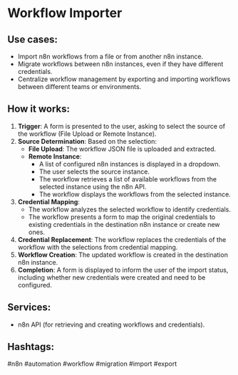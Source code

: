 # Workflow Importer

## Use cases:

- Import n8n workflows from a file or from another n8n instance.
- Migrate workflows between n8n instances, even if they have different credentials.
- Centralize workflow management by exporting and importing workflows between different teams or environments.

## How it works:

1.  **Trigger**: A form is presented to the user, asking to select the source of the workflow (File Upload or Remote Instance).
2.  **Source Determination**: Based on the selection:
    -   **File Upload**: The workflow JSON file is uploaded and extracted.
    -   **Remote Instance**:
        -   A list of configured n8n instances is displayed in a dropdown.
        -   The user selects the source instance.
        -   The workflow retrieves a list of available workflows from the selected instance using the n8n API.
        -   The workflow displays the workflows from the selected instance.
3.  **Credential Mapping**:
    -   The workflow analyzes the selected workflow to identify credentials.
    -   The workflow presents a form to map the original credentials to existing credentials in the destination n8n instance or create new ones.
4.  **Credential Replacement**: The workflow replaces the credentials of the workflow with the selections from credential mapping.
5.  **Workflow Creation**: The updated workflow is created in the destination n8n instance.
6.  **Completion**: A form is displayed to inform the user of the import status, including whether new credentials were created and need to be configured.

## Services:

-   n8n API (for retrieving and creating workflows and credentials).

## Hashtags:

#n8n #automation #workflow #migration #import #export
